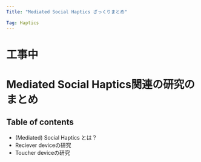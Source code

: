 ```yaml
---
Title: "Mediated Social Haptics ざっくりまとめ"

Tag: Haptics
---
```


# 工事中
# Mediated Social Haptics関連の研究のまとめ
## Table of contents
- (Mediated) Social Haptics とは？
- Reciever deviceの研究
- Toucher deviceの研究

<!-- ### (Mediated) Social Haptics とは？
Haptics（触覚）の中でも、人と人との間で発生する触覚のことを一般にSocial Hapticsとよびます。いわゆる普通のHapticsが触れる対象の情報を取得するために使用されるのに対して、Social Hapticsは感情などの高度な意味を伝達するために用いられます。-->
